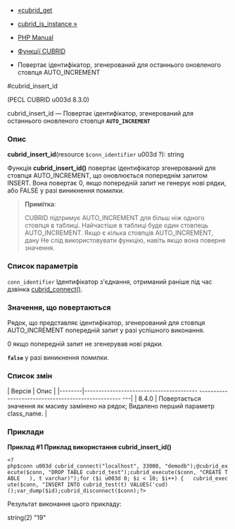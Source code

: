 - [«cubrid_get](function.cubrid-get.md)
- [cubrid_is_instance »](function.cubrid-is-instance.md)

- [PHP Manual](index.md)
- [Функції CUBRID](ref.cubrid.md)
- Повертає ідентифікатор, згенерований для останнього
оновленого стовпця AUTO_INCREMENT

#cubrid_insert_id

(PECL CUBRID u003d 8.3.0)

cubrid_insert_id — Повертає ідентифікатор, згенерований для
останнього оновленого стовпця **`AUTO_INCREMENT`**

### Опис

**cubrid_insert_id**(resource `$conn_identifier` u003d ?): string

Функція **cubrid_insert_id()** повертає ідентифікатор згенерований
для стовпця AUTO_INCREMENT, що оновлюється попереднім запитом
INSERT. Вона повертає 0, якщо попередній запит не генерує нові
рядки, або FALSE у разі виникнення помилки.

> **Примітка**:
>
> CUBRID підтримує AUTO_INCREMENT для більш ніж одного стовпця в
> таблиці. Найчастіше в таблиці буде один стовпець
> AUTO_INCREMENT. Якщо є кілька стовпців AUTO_INCREMENT, дану
> Не слід використовувати функцію, навіть якщо вона поверне значення.

### Список параметрів

`conn_identifier`
Ідентифікатор з'єднання, отриманий раніше під час дзвінка
[cubrid_connect()](function.cubrid-connect.md).

### Значення, що повертаються

Рядок, що представляє ідентифікатор, згенерований для стовпця
AUTO_INCREMENT попередній запит у разі успішного виконання.

0 якщо попередній запит не згенерував нові рядки.

**`false`** у разі виникнення помилки.

### Список змін

| Версія | Опис |
|--------|---------------------------------------- -------------------------------------------------- ---|
| 8.4.0 | Повертається значення як масиву замінено на рядок; Видалено перший параметр class_name. |

### Приклади

**Приклад #1 Приклад використання **cubrid_insert_id()****

` <?php$conn u003d cubrid_connect("localhost", 33000, "demodb");@cubrid_execute($conn, "DROP TABLE cubrid_test");cubrid_execute($conn, "CREATE TABLE   ), t varchar)");for ($i u003d 0; $i < 10; $i++) {   cubrid_execute($conn, "INSERT INTO cubrid_test(t) VALUES('cud) ();var_dump($id);cubrid_disconnect($conn);?> `

Результат виконання цього прикладу:

string(2) "19"
